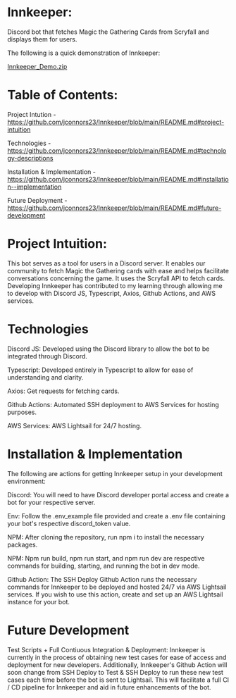 # Innkeeper:

Discord bot that fetches Magic the Gathering Cards from Scryfall and displays them for users.

The following is a quick demonstration of Innkeeper: 

[Innkeeper_Demo.zip](https://github.com/jconnors23/Innkeeper/files/9371483/Innkeeper_Demo.zip)

# Table of Contents:

Project Intution - https://github.com/jconnors23/Innkeeper/blob/main/README.md#project-intuition

Technologies - https://github.com/jconnors23/Innkeeper/blob/main/README.md#technology-descriptions

Installation & Implementation - https://github.com/jconnors23/Innkeeper/blob/main/README.md#installation--implementation

Future Deployment - https://github.com/jconnors23/Innkeeper/blob/main/README.md#future-development

# Project Intuition:

This bot serves as a tool for users in a Discord server. It enables our community to fetch Magic the Gathering cards with ease and helps facilitate conversations concerning the game. It uses the Scryfall API to fetch cards. Developing Innkeeper has contributed to my learning through allowing me to develop with Discord JS, Typescript, Axios, Github Actions, and AWS services.

# Technologies

Discord JS: Developed using the Discord library to allow the bot to be integrated through Discord.

Typescript: Developed entirely in Typescript to allow for ease of understanding and clarity.

Axios: Get requests for fetching cards.

Github Actions: Automated SSH deployment to AWS Services for hosting purposes.

AWS Services: AWS Lightsail for 24/7 hosting.

# Installation & Implementation

The following are actions for getting Innkeeper setup in your development environment:

Discord: You will need to have Discord developer portal access and create a bot for your respective server.

Env: Follow the .env_example file provided and create a .env file containing your bot's respective discord_token value.

NPM: After cloning the repository, run npm i to install the necessary packages.

NPM: Npm run build, npm run start, and npm run dev are respective commands for building, starting, and running the bot in dev mode.

Github Action: The SSH Deploy Github Action runs the necessary commands for Innkeeper to be deployed and hosted 24/7 via AWS Lightsail services. If you wish to use this action, create and set up an AWS Lightsail instance for your bot.

# Future Development

Test Scripts + Full Contiuous Integration & Deployment: Innkeeper is currently in the process of obtaining new test cases for ease of access and deployment for new developers. Additionally, Innkeeper's Github Action will soon change from SSH Deploy to Test & SSH Deploy to run these new test cases each time before the bot is sent to Lightsail. This will facilitate a full CI / CD pipeline for Innkeeper and aid in future enhancements of the bot.
